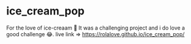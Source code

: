 # ice_cream_pop
For the love of ice-creaam 🍧
It was a challenging project and i do love a good challenge 😂.
live link => https://rolalove.github.io/ice_cream_pop/
